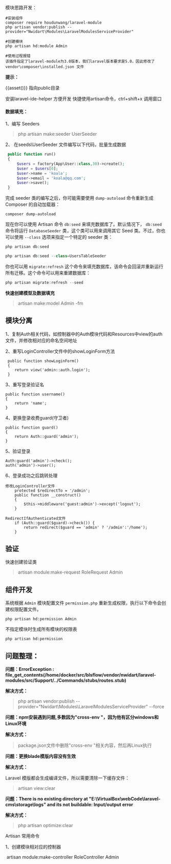 模块思路开发：

```
#安装组件
composer require houdunwang/laravel-module
php artisan vendor:publish --provider="Nwidart\Modules\LaravelModulesServiceProvider"

#创建模块
php artisan hd:module Admin

#使用过程报错
该插件指定了laravel-module为3.0版本，我们laravel版本要求是5.0，因此修改了vendor\composer\installed.json 文件
```



**提示：**

{{asset()}} 指向public目录

安装laravel-ide-helper 方便开发 快捷使用artisan命令，ctrl+shift+x 调用窗口



#### 数据填充：

1、编写 Seeders

> php artisan make:seeder UserSeeder



2、 在seeds\UserSeeder 文件编写以下代码，批量生成数据

```php
 public function run()
 {
     $users = factory(App\User::class,30)->create();
     $user = $users[0];
     $user->name = 'koala';
     $user->email = 'koala@qq.com';
     $user->save();
 }
```

完成 seeder 类的编写之后，你可能需要使用 `dump-autoload` 命令重新生成 Composer 的自动加载器：

```
composer dump-autoload
```

现在你可以使用 Artisan 命令 `db:seed` 来填充数据库了。默认情况下， `db:seed` 命令将运行 `DatabaseSeeder` 类，这个类可以用来调用其它 Seed 类。不过，你也可以使用 `--class` 选项来指定一个特定的 seeder 类：

```php
php artisan db:seed

php artisan db:seed --class=UsersTableSeeder
```

你也可以用 `migrate:refresh` 这个命令来填充数据库，该命令会回滚并重新运行所有迁移。这个命令可以用来重建数据库：

```php
php artisan migrate:refresh --seed
```



**快速创建模型及数据填充**

>  artisan make:model Admin -fm



##  模块分离

1、复制Auth相关代码，如控制器中的Auth模块代码和Resources中view的auth文件，并修改相对应的命名空间地址

2、重写LoginController文件中的showLoginForm方法

```
 public function showLoginForm()
 {
 	return view('admin::auth.login');
 }
```

3、重写登录验证名

```
public function username()
{
	return 'name';
}
```

4、更换登录收费guard(守卫者)

```
public function guard()
{
	return Auth::guard('admin');
}
```



5、验证登录

```
Auth:guard('admin')->check();
auth('admin')->user();
```



6、登录成功之后跳转处理

```
修改LoginController文件
	protected $redirectTo = '/admin';
	public function __construct()
    {
        $this->middleware('guest:admin')->except('logout');
    }
    
RedirectIfAuthenticated文件
    if (Auth::guard($guard)->check()) {
    	return redirect($guard == 'admin' ? '/admin':'/home');
    }
```



## 验证

快速创建验证类

> artisan module:make-request RoleRequest Admin



## 组件开发

系统根据 `Admin` 模块配置文件 `permission.php` 重新生成权限，执行以下命令会创建权限配置文件。

```
php artisan hd:permission Admin
```

不指定模块时生成所有模块的权限表

```
php artisan hd:permission
```





## 问题整理：



**问题：ErrorException : file_get_contents(/home/docker/src/blsflow/vendor/nwidart/laravel-modules/src/Support/../Commands/stubs/routes.stub)**

**解决方式：**

> php artisan vendor:publish --provider="Nwidart\Modules\LaravelModulesServiceProvider" --force



**问题：npm安装遇到问题,多数因为"cross-env "，因为他有区分windows和Linux环境**

**解决方式：**

> package.json文件中删除"cross-env "相关内容，然后再Linux执行



**问题：更换blade模版内容没有生效**

**解决方式：**

Laravel 模版都会生成编译文件，所以需要清除一下缓存文件：

> artisan view:clear



**问题：There is no existing directory at "E:\VirtualBox\webCode\laravel-cms\storage\logs" and its not buildable: Input/output error**

**解决方式：**

>  php artisan optimize:clear 











Artisan 常用命令



1、创建模块相对应的控制器

​	artisan module:make-controller RoleController Admin